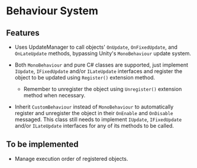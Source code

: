 # Behaviour System

## Features
- Uses UpdateManager to call objects' `OnUpdate`, `OnFixedUpdate`, and `OnLateUpdate` methods, bypassing Unity's `MonoBehaviour` update system.

- Both `MonoBehaviour` and pure C# classes are supported, just implement `IUpdate`, `IFixedUpdate` and/or `ILateUpdate` interfaces and register the object to be updated using `Register()` extension method. 
    - Remember to unregister the object using `Unregister()` extension method when necessary.

- Inherit `CustomBehaviour` instead of `MonoBehaviour` to automatically register and unregister the object in their `OnEnable` and `OnDisable` messaged. This class still needs to implement `IUpdate`, `IFixedUpdate` and/or `ILateUpdate` interfaces for any of its methods to be called.


## To be implemented
- Manage execution order of registered objects.